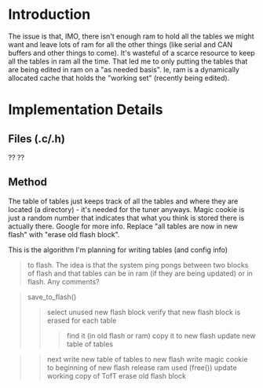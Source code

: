 # Introduction #

The issue is that, IMO,  there isn't enough ram to hold all the tables
we might want and leave lots of ram for all the other things (like
serial and CAN buffers and other things to come).  It's wasteful of a
scarce resource to keep all the tables in ram all the time.  That led me
to only putting the tables that are being edited in ram on a "as needed
basis".    Ie, ram is a dynamically allocated cache that holds the
"working set" (recently being edited).



# Implementation Details #

## Files (.c/.h) ##

??
??

## Method ##

The table of tables just keeps track of all the tables and where they
are located (a directory) - it's needed for the tuner anyways.
Magic cookie is just a random number that indicates that what you think
is stored there is actually there.  Google for more info.
Replace "all tables are now in new flash" with "erase old flash block".

This is the algorithm I'm planning for writing tables (and config info)
> to flash.  The idea is that the system ping pongs between two blocks of
> flash and that tables can be in ram (if they are being updated) or in
> flash.  Any comments?


> save\_to\_flash()
> > select unused new flash block
> > verify that new flash block is erased
> > for each table
> > > find it (in old flash or ram)
> > > copy it to new flash
> > > update new table of tables

> > next
> > write new table of tables to new flash
> > write magic cookie to beginning of new flash
> > release ram used (free())
> > update working copy of TofT
> > erase old flash block